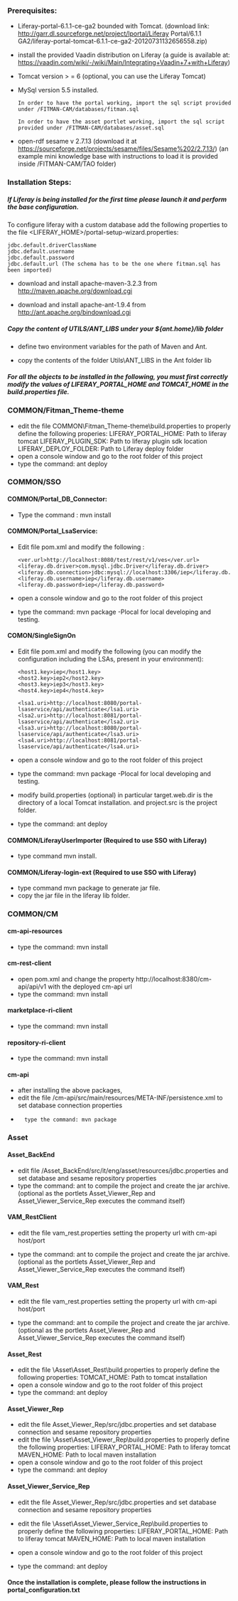 
### Prerequisites:

*	Liferay-portal-6.1.1-ce-ga2 bounded with Tomcat. (download link: http://garr.dl.sourceforge.net/project/lportal/Liferay Portal/6.1.1 GA2/liferay-portal-tomcat-6.1.1-ce-ga2-20120731132656558.zip)

*   install the provided Vaadin distribution on Liferay (a guide is available at:      https://vaadin.com/wiki/-/wiki/Main/Integrating+Vaadin+7+with+Liferay)

*	Tomcat version > = 6 (optional, you can use the Liferay Tomcat)

*	MySql version 5.5 installed.
       
        In order to have the portal working, import the sql script provided under /FITMAN-CAM/databases/fitman.sql

        In order to have the asset portlet working, import the sql script provided under /FITMAN-CAM/databases/asset.sql

*   open-rdf sesame v 2.7.13 (download it at https://sourceforge.net/projects/sesame/files/Sesame%202/2.7.13/)
    (an example mini knowledge base with instructions to load it is provided inside            /FITMAN-CAM/TAO folder)

### Installation Steps:

#####	If Liferay is being installed for the first time please  launch it and perform the base configuration.
To configure liferay with a custom database add the following properties to the file <LIFERAY_HOME>/portal-setup-wizard.properties:

	jdbc.default.driverClassName
	jdbc.default.username
	jdbc.default.password
	jdbc.default.url (The schema has to be the one where fitman.sql has been imported)

*	download and install apache-maven-3.2.3 from http://maven.apache.org/download.cgi

*	download and install  apache-ant-1.9.4     from  http://ant.apache.org/bindownload.cgi

##### Copy the content of UTILS/ANT_LIBS under your ${ant.home}/lib folder

*	define two environment variables for the path of Maven and Ant.

*	copy the contents of the folder Utils\ANT_LIBS in the Ant folder lib

##### For all the objects to be installed in the following, you must first correctly modify the values of LIFERAY_PORTAL_HOME and TOMCAT_HOME in the build.properties file.

###	COMMON/Fitman_Theme-theme

*	edit the file COMMON\Fitman_Theme-theme\build.properties 
	to properly define the following properies:
	LIFERAY_PORTAL_HOME: Path to liferay tomcat
	LIFERAY_PLUGIN_SDK: Path to liferay plugin sdk location
	LIFERAY_DEPLOY_FOLDER: Path to Liferay deploy folder
*	open a console window and go to the root folder of this project
*	type the command: ant deploy

### COMMON/SSO

#### COMMON/Portal_DB_Connector:
                  
*	Type the command : mvn install

#### COMMON/Portal_LsaService:

*	Edit file pom.xml and modify the following : 

		<ver.url>http://localhost:8080/test/rest/v1/ves</ver.url>
		<liferay.db.driver>com.mysql.jdbc.Driver</liferay.db.driver>
		<liferay.db.connection>jdbc:mysql://localhost:3306/iep</liferay.db.connection>
		<liferay.db.username>iep</liferay.db.username>
		<liferay.db.password>iep</liferay.db.password>

*	 open a console window and go to the root folder of this project
*	type the command: mvn package -Plocal  for local developing and testing. 

#### COMON/SingleSignOn

*	Edit file pom.xml and modify the following (you can modify the configuration including the LSAs, present in your environment):

		<host1.key>iep</host1.key>
		<host2.key>iep2</host2.key>
		<host3.key>iep3</host3.key>
		<host4.key>iep4</host4.key>

		<lsa1.uri>http://localhost:8080/portal-lsaservice/api/authenticate</lsa1.uri>
		<lsa2.uri>http://localhost:8081/portal-lsaservice/api/authenticate</lsa2.uri>
		<lsa3.uri>http://localhost:8080/portal-lsaservice/api/authenticate</lsa3.uri>
		<lsa4.uri>http://localhost:8081/portal-lsaservice/api/authenticate</lsa4.uri>
			
*	open a console window and go to the root folder of this project
*	type the command: mvn package -Plocal  for local developing and testing. 

*	 modify build.properties (optional) 
	in particular target.web.dir is the directory of a local Tomcat installation.
	and project.src is the project folder.

*	type the command: ant deploy

#### COMMON/LiferayUserImporter (Required to use SSO with Liferay)

*	type command mvn install.

#### COMMON/Liferay-login-ext (Required to use SSO with Liferay)

*	type command mvn package  to generate jar file.
*	copy the jar file in the liferay lib folder. 

### COMMON/CM

#### cm-api-resources

*	type the command: mvn install

#### cm-rest-client
*   open pom.xml and change the property <baseUrl>http://localhost:8380/cm-api/api/v1</baseUrl> with the deployed cm-api url
*	type the command: mvn install

#### marketplace-ri-client

*	type the command: mvn install

#### repository-ri-client

*	type the command: mvn install

#### cm-api
*   after installing the above packages,
*   edit the file /cm-api/src/main/resources/META-INF/persistence.xml to set database connection properties
*   	type the command: mvn package

###	Asset

#### Asset_BackEnd
*   edit file /Asset_BackEnd/src/it/eng/asset/resources/jdbc.properties and set database and sesame repository properties
*	type the command: ant  to compile the project and  create the jar archive. (optional as the portlets Asset_Viewer_Rep and Asset_Viewer_Service_Rep executes the command itself)

#### VAM_RestClient
* edit the file vam_rest.properties setting the property url with cm-api host/port

* type the command: ant  to compile the project and  create the jar archive. (optional as the portlets Asset_Viewer_Rep and Asset_Viewer_Service_Rep executes the command itself)

#### VAM_Rest
* edit the file vam_rest.properties setting the property url with cm-api host/port

* type the command: ant  to compile the project and  create the jar archive. (optional as the portlets Asset_Viewer_Rep and Asset_Viewer_Service_Rep executes the command itself)

#### Asset_Rest

*   edit the file \Asset\Asset_Rest\build.properties to properly define the following properties:
	TOMCAT_HOME: Path to tomcat installation
*	open a console window and go to the root folder of this project
*	type the command: ant deploy 


#### Asset_Viewer_Rep

*   edit the file Asset_Viewer_Rep/src/jdbc.properties and set database connection and sesame repository properties
*	edit the file \Asset\Asset_Viewer_Rep\build.properties to properly define the following properties:
	LIFERAY_PORTAL_HOME: Path to liferay tomcat
	MAVEN_HOME: Path to local maven installation 
*	open a console window and go to the root folder of this project
*	type the command: ant deploy 

#### Asset_Viewer_Service_Rep

*   edit the file Asset_Viewer_Rep/src/jdbc.properties and set database connection and sesame repository properties

*	edit the file \Asset\Asset_Viewer_Service_Rep\build.properties to properly define the following properties:
	LIFERAY_PORTAL_HOME: Path to liferay tomcat
	MAVEN_HOME: Path to local maven installation 
*	open a console window and go to the root folder of this project
*	type the command: ant deploy 


#### Once the installation is complete, please follow the instructions in portal_configuration.txt